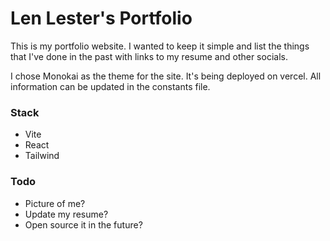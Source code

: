# Len Lester's Portfolio

This is my portfolio website. I wanted to keep it simple and list the things that I've done in the past with links to my resume and other socials.

I chose Monokai as the theme for the site. It's being deployed on vercel. All information can be updated in the constants file.

### Stack

- Vite
- React
- Tailwind

### Todo

- Picture of me?
- Update my resume?
- Open source it in the future?
